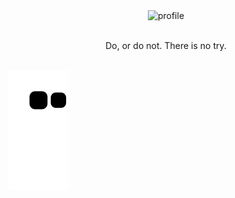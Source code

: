 <div align="center">
 <img src="https://raw.githubusercontent.com/sebastianjnuwu/sebastianjnuwu/d864300df6e07477d3912a155433711750bf6bee/imagens/dazai.png" alt="profile"/>
</div>
<br>
 <p align="center">
 <smail>Do, or do not. There is no try.<smail>
 </p>
<br>
<img alt="little snake" src="https://github.com/sebastianjnuwu/sebastianjnuwu/blob/output/github-contribution-grid-snake.svg"/>